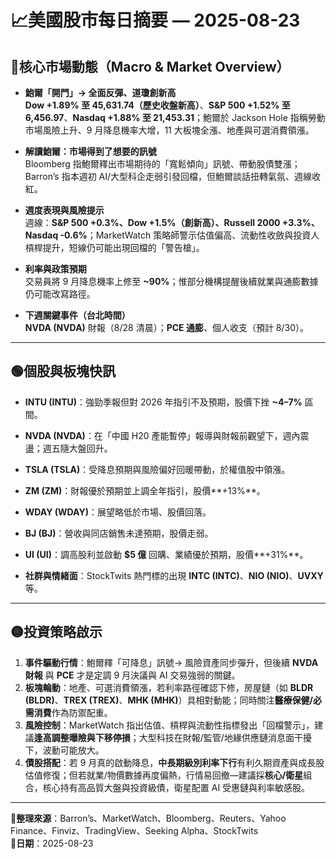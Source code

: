 # 📈美國股市每日摘要 — 2025-08-23

## 🔴核心市場動態（Macro & Market Overview）

- **鮑爾「開門」→ 全面反彈、道瓊創新高**  
  **Dow +1.89% 至 45,631.74（歷史收盤新高）**、**S&P 500 +1.52% 至 6,456.97**、**Nasdaq +1.88% 至 21,453.31**；鮑爾於 Jackson Hole 指稱勞動市場風險上升、9 月降息機率大增，11 大板塊全漲、地產與可選消費領漲。

- **解讀鮑爾：市場得到了想要的訊號**  
  Bloomberg 指鮑爾釋出市場期待的「寬鬆傾向」訊號、帶動股債雙漲；Barron’s 指本週初 AI/大型科企走弱引發回檔，但鮑爾談話扭轉氣氛、週線收紅。

- **週度表現與風險提示**  
  週線：**S&P 500 +0.3%、Dow +1.5%（創新高）、Russell 2000 +3.3%、Nasdaq -0.6%**；MarketWatch 策略師警示估值偏高、流動性收斂與投資人槓桿提升，短線仍可能出現回檔的「警告槍」。

- **利率與政策預期**  
  交易員將 9 月降息機率上修至 **~90%**；惟部分機構提醒後續就業與通膨數據仍可能改寫路徑。

- **下週關鍵事件（台北時間）**  
  **NVDA (NVDA)** 財報（8/28 清晨）；**PCE 通膨**、個人收支（預計 8/30）。

---

## 🟢個股與板塊快訊

- **INTU (INTU)**：強勁季報但對 2026 年指引不及預期，股價下挫 **~4–7%** 區間。

- **NVDA (NVDA)**：在「中國 H20 產能暫停」報導與財報前觀望下，週內震盪；週五隨大盤回升。

- **TSLA (TSLA)**：受降息預期與風險偏好回暖帶動，於權值股中領漲。

- **ZM (ZM)**：財報優於預期並上調全年指引，股價**+13%**。

- **WDAY (WDAY)**：展望略低於市場、股價回落。

- **BJ (BJ)**：營收與同店銷售未達預期，股價走弱。

- **UI (UI)**：調高股利並啟動 **$5 億** 回購、業績優於預期，股價**+31%**。

- **社群與情緒面**：StockTwits 熱門標的出現 **INTC (INTC)**、**NIO (NIO)**、**UVXY** 等。

---

## 🟡投資策略啟示

1. **事件驅動行情**：鮑爾釋「可降息」訊號→ 風險資產同步彈升，但後續 **NVDA 財報** 與 **PCE** 才是定調 9 月決議與 AI 交易強弱的關鍵。  
2. **板塊輪動**：地產、可選消費領漲，若利率路徑確認下修，房屋鏈（如 **BLDR (BLDR)**、**TREX (TREX)**、**MHK (MHK)**）具相對動能；同時關注**醫療保健/必需消費**作為防禦配重。  
3. **風險控制**：MarketWatch 指出估值、槓桿與流動性指標發出「回檔警示」，建議**逢高調整曝險與下移停損**；大型科技在財報/監管/地緣供應鏈消息面干擾下，波動可能放大。  
4. **債股搭配**：若 9 月真的啟動降息，**中長期級別利率下行**有利久期資產與成長股估值修復；但若就業/物價數據再度偏熱，行情易回撤—建議採**核心/衛星**組合，核心持有高品質大盤與投資級債，衛星配置 AI 受惠鏈與利率敏感股。  

---

**📌整理來源**：Barron’s、MarketWatch、Bloomberg、Reuters、Yahoo Finance、Finviz、TradingView、Seeking Alpha、StockTwits  
**📅日期**：2025-08-23
